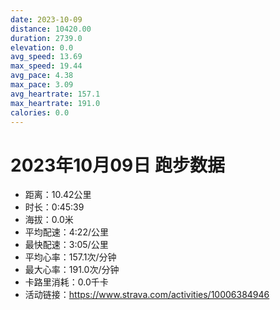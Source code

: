 ```yaml
---
date: 2023-10-09
distance: 10420.00
duration: 2739.0
elevation: 0.0
avg_speed: 13.69
max_speed: 19.44
avg_pace: 4.38
max_pace: 3.09
avg_heartrate: 157.1
max_heartrate: 191.0
calories: 0.0
---
```


# 2023年10月09日 跑步数据

- 距离：10.42公里
- 时长：0:45:39
- 海拔：0.0米
- 平均配速：4:22/公里
- 最快配速：3:05/公里
- 平均心率：157.1次/分钟
- 最大心率：191.0次/分钟
- 卡路里消耗：0.0千卡
- 活动链接：https://www.strava.com/activities/10006384946
